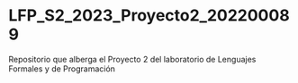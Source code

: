 # LFP_S2_2023_Proyecto2_202200089
Repositorio que alberga el Proyecto 2 del laboratorio de Lenguajes Formales y de  Programación
